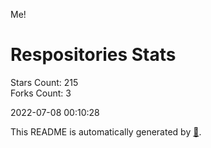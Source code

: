 Me!

# Respositories Stats
Stars Count: 215  
Forks Count: 3

2022-07-08 00:10:28  

This README is automatically generated by [🐰](https://github.com/rnitta/rnitta).
